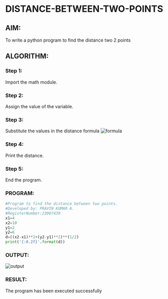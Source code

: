 # DISTANCE-BETWEEN-TWO-POINTS

## AIM:
To write a python program to find the distance two 2 points
## ALGORITHM:
### Step 1: 
Import the math module.
### Step 2: 
Assign the value of the variable.
### Step 3: 
Substitute the values in the distance formula  ![formula](/formula.JPG)
### Step 4: 
Print the distance.
### Step 5: 
End the program.
### PROGRAM:
```python
#Program to find the distance between two points.
#Developed by: PRAVIN KUMAR A.
#RegisterNumber:23007430
x1=4
x2=10
y1=2
y2=6
d=((x2-x1)**2+(y2-y1)**2)**(1/2)
print('{:0.2f}'.format(d))
```
### OUTPUT:
![output](https://github.com/RAVENPRAVIN/DISTANCE-BETWEEN-TWO-POINTS/assets/146820534/5fa04937-e6a6-4f83-bfbb-9eed4fd552c0)

### RESULT:
The program has been executed successfully
